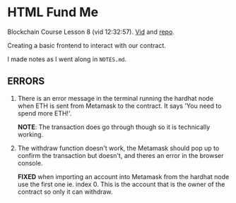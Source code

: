# HTML Fund Me

Blockchain Course Lesson 8 (vid 12:32:57). [Vid](https://www.youtube.com/watch?v=gyMwXuJrbJQ) and [repo](https://github.com/smartcontractkit/full-blockchain-solidity-course-js).

Creating a basic frontend to interact with our contract.

I made notes as I went along in `NOTES.md`.

## ERRORS

1. There is an error message in the terminal running the hardhat node when ETH is sent from Metamask to the contract. It says 'You need to spend more ETH!'.

   **NOTE**: The transaction does go through though so it is technically working.

1. The withdraw function doesn't work, the Metamask should pop up to confirm the transaction but doesn't, and theres an error in the browser console.

   **FIXED** when importing an account into Metamask from the hardhat node use the first one ie. index 0. This is the account that is the owner of the contract so only it can withdraw.
